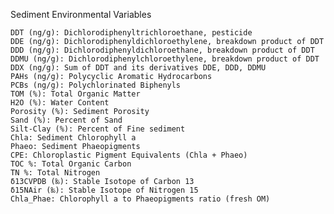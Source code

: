 Sediment Environmental Variables

	DDT (ng/g): Dichlorodiphenyltrichloroethane, pesticide
	DDE (ng/g): Dichlorodiphenyldichloroethylene, breakdown product of DDT
	DDD (ng/g): Dichlorodiphenyldichloroethane, breakdown product of DDT
	DDMU (ng/g): Dichlorodiphenylchloroethylene, breakdown product of DDT
	DDX (ng/g): Sum of DDT and its derivatives DDE, DDD, DDMU
	PAHs (ng/g): Polycyclic Aromatic Hydrocarbons
	PCBs (ng/g): Polychlorinated Biphenyls
	TOM (%): Total Organic Matter
	H2O (%): Water Content
	Porosity (%): Sediment Porosity
	Sand (%): Percent of Sand
	Silt-Clay (%): Percent of Fine sediment
	Chla: Sediment Chlorophyll a
	Phaeo: Sediment Phaeopigments
	CPE: Chloroplastic Pigment Equivalents (Chla + Phaeo)
	TOC %: Total Organic Carbon
	TN %: Total Nitrogen
	δ13CVPDB (‰): Stable Isotope of Carbon 13
	δ15NAir (‰): Stable Isotope of Nitrogen 15
	Chla_Phae: Chlorophyll a to Phaeopigments ratio (fresh OM)
